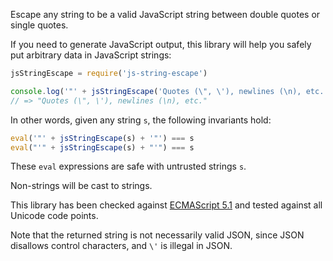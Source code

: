 Escape any string to be a valid JavaScript string between double quotes or
single quotes.

If you need to generate JavaScript output, this library will help you safely
put arbitrary data in JavaScript strings:

```js
jsStringEscape = require('js-string-escape')

console.log('"' + jsStringEscape('Quotes (\", \'), newlines (\n), etc.') + '"')
// => "Quotes (\", \'), newlines (\n), etc."
```

In other words, given any string `s`, the following invariants hold:

```js
eval('"' + jsStringEscape(s) + '"') === s
eval("'" + jsStringEscape(s) + "'") === s
```

These `eval` expressions are safe with untrusted strings `s`.

Non-strings will be cast to strings.

This library has been checked against [ECMAScript
5.1](http://www.ecma-international.org/ecma-262/5.1/#sec-7.8.4) and tested
against all Unicode code points.

Note that the returned string is not necessarily valid JSON, since JSON
disallows control characters, and `\'` is illegal in JSON.
